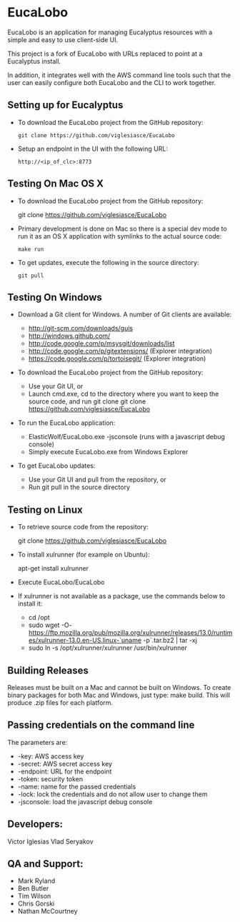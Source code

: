 # EucaLobo

EucaLobo is an application for managing Eucalyptus resources with a simple and
easy to use client-side UI.

This project is a fork of EucaLobo with URLs replaced to point at a Eucalyptus install.

In addition, it integrates well with the AWS command line tools such that the user can
easily configure both EucaLobo and the CLI to work together.

## Setting up for Eucalyptus

   * To download the EucaLobo project from the GitHub repository:

         git clone https://github.com/viglesiasce/EucaLobo

   * Setup an endpoint in the UI with the following URL:

         http://<ip_of_clc>:8773

## Testing On Mac OS X

   * To download the EucaLobo project from the GitHub repository:

        git clone https://github.com/viglesiasce/EucaLobo

   * Primary development is done on Mac so there is a special dev mode to run it as
     an OS X application with symlinks to the actual source code:

         make run

   * To get updates, execute the following in the source directory:

         git pull

## Testing On Windows

   * Download a Git client for Windows.  A number of Git clients are available:

     * http://git-scm.com/downloads/guis
     * http://windows.github.com/
     * http://code.google.com/p/msysgit/downloads/list
     * http://code.google.com/p/gitextensions/ (Explorer integration)
     * https://code.google.com/p/tortoisegit/ (Explorer integration)

   * To download the EucaLobo project from the GitHub repository:

     * Use your Git UI, or
     * Launch cmd.exe, cd to the directory where you want to keep the source code, and
       run git clone git clone https://github.com/viglesiasce/EucaLobo

   * To run the EucaLobo application:

     * ElasticWolf/EucaLobo.exe -jsconsole (runs with a javascript debug console)
     * Simply execute EucaLobo.exe from Windows Explorer

   * To get EucaLobo updates:

     * Use your Git UI and pull from the repository, or
     * Run git pull in the source directory

## Testing on Linux

   * To retrieve source code from the repository:

     git clone https://github.com/viglesiasce/EucaLobo

   * To install xulrunner (for example on Ubuntu):

     apt-get install xulrunner

   * Execute EucaLobo/EucaLobo

   * If xulrunner is not available as a package, use the commands below to install it:

     * cd /opt
     * sudo wget -O- https://ftp.mozilla.org/pub/mozilla.org/xulrunner/releases/13.0/runtimes/xulrunner-13.0.en-US.linux-`uname -p`.tar.bz2 | tar -xj
     * sudo ln -s /opt/xulrunner/xulrunner /usr/bin/xulrunner

## Building Releases

 Releases must be built on a Mac and cannot be built on Windows.  To create binary packages
 for both Mac and Windows, just type: make build.  This will produce .zip files for each platform.

## Passing credentials on the command line

 The parameters are:

 * -key: AWS access key
 * -secret: AWS secret access key
 * -endpoint: URL for the endpoint
 * -token: security token
 * -name: name for the passed credentials
 * -lock: lock the credentials and do not allow user to change them
 * -jsconsole: load the javascript debug console

## Developers:
  Victor Iglesias
  Vlad Seryakov

## QA and Support:
 * Mark Ryland
 * Ben Butler
 * Tim Wilson
 * Chris Gorski
 * Nathan McCourtney

